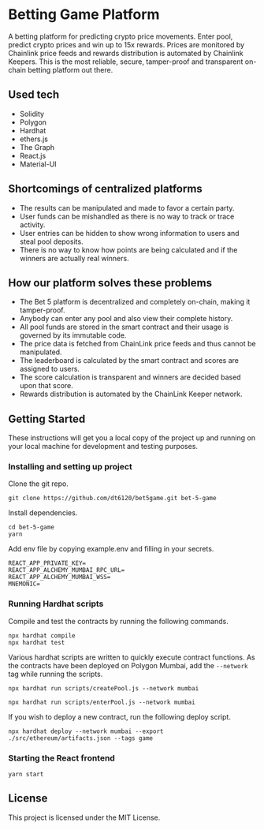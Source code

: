 # Betting Game Platform

A betting platform for predicting crypto price movements. Enter pool, predict crypto prices and win up to 15x rewards. Prices are monitored by Chainlink price feeds and rewards distribution is automated by Chainlink Keepers. This is the most reliable, secure, tamper-proof and transparent on-chain betting platform out there.

## Used tech

* Solidity
* Polygon
* Hardhat
* ethers.js
* The Graph
* React.js
* Material-UI

## Shortcomings of centralized platforms

- The results can be manipulated and made to favor a certain party.
- User funds can be mishandled as there is no way to track or trace activity.
- User entries can be hidden to show wrong information to users and steal pool deposits.
- There is no way to know how points are being calculated and if the winners are actually real winners.

## How our platform solves these problems

- The Bet 5 platform is decentralized and completely on-chain, making it tamper-proof.
- Anybody can enter any pool and also view their complete history.
- All pool funds are stored in the smart contract and their usage is governed by its immutable code.
- The price data is fetched from ChainLink price feeds and thus cannot be manipulated.
- The leaderboard is calculated by the smart contract and scores are assigned to users.
- The score calculation is transparent and winners are decided based upon that score.
- Rewards distribution is automated by the ChainLink Keeper network.

## Getting Started

These instructions will get you a local copy of the project up and running on your local machine for development and testing purposes.

### Installing and setting up project

Clone the git repo.

```
git clone https://github.com/dt6120/bet5game.git bet-5-game
```

Install dependencies.

```
cd bet-5-game
yarn
```

Add env file by copying example.env and filling in your secrets.

```
REACT_APP_PRIVATE_KEY=
REACT_APP_ALCHEMY_MUMBAI_RPC_URL=
REACT_APP_ALCHEMY_MUMBAI_WSS=
MNEMONIC=
```

### Running Hardhat scripts

Compile and test the contracts by running the following commands.

```
npx hardhat compile
npx hardhat test
```

Various hardhat scripts are written to quickly execute contract functions. As the contracts have been deployed on Polygon Mumbai, add the ```--network``` tag while running the scripts.

```
npx hardhat run scripts/createPool.js --network mumbai
```
```
npx hardhat run scripts/enterPool.js --network mumbai
```

If you wish to deploy a new contract, run the following deploy script.

```
npx hardhat deploy --network mumbai --export ./src/ethereum/artifacts.json --tags game
```

### Starting the React frontend

```
yarn start
```

## License

This project is licensed under the MIT License.
